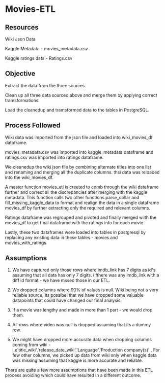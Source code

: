 # Movies-ETL

## Resources
  
Wiki Json Data
  
Kaggle Metadata - movies_metadata.csv
  
Kaggle ratings data - Ratings.csv
## Objective
  
Extract the data from the three sources.
  
Clean up all three data sourced above and merge them by applying correct tramsformations.
  
Load the cleanedup and tramsformed data to the tables in PostgreSQL.

## Process Followed
  
Wiki data was imported from the json file and loaded into wiki_movies_df dataframe.
  
movies_metadata.csv was imported into kaggle_metadata dataframe and ratings.csv was imported into ratings dataframe.
  
We cleanedup the wiki json file by combining alternate titles into one list and renaming and merging all the duplicate columns. thsi data was reloaded into the wiki_movies_df.
  
A master function movies_etl is created to comb through the wiki dataframe further and correct all the discrepancies after merging with the kaggle metadata. This function calls two other functions parse_dollar and fill_missing_kaggle_data to format and realign the data in a single dataframe movies_df by further extracting only the required and relevant columns.
  
Ratings dataframe was regrouped and pivoted and finally merged wiith the movies_df to get final dataframe with the ratings info for each movie.
  
Lastly, these two dataframes were loaded into tables in postgresql by replacing any existing data in these tables - movies and movies_with_ratings.
  
## Assumptions
  
1. We have captured only those rows where imdb_link has 7 digits as id's assuming that all data has only 7 digits. i fthere was any imdb_link with a diff id format - we have mssed those in our ETL.
  
2. We dropped columns where 90% of values is null. Wiki being not a very reliable source, its possibel that we have dropped some valuable datapoints that could have changed our final analysis.
  
3. If a movie was lengthy and made in more than 1 part - we would drop them.
  
4. All rows where video was null is dropped assuming that its a dummy row.
  
5. We might have dropped more accurate data when dropping columns coming from wiki - i.e'title_wiki','release_date_wiki','Language','Production company(s)' .  For few other columns, we picked up data from wiki only when kaggle data was missing assuming that kaggle is more accurate and reliable.
  
There are quite a few more assumptions that have been made in this ETL process avoiding which could have resulted in a different outcome.
